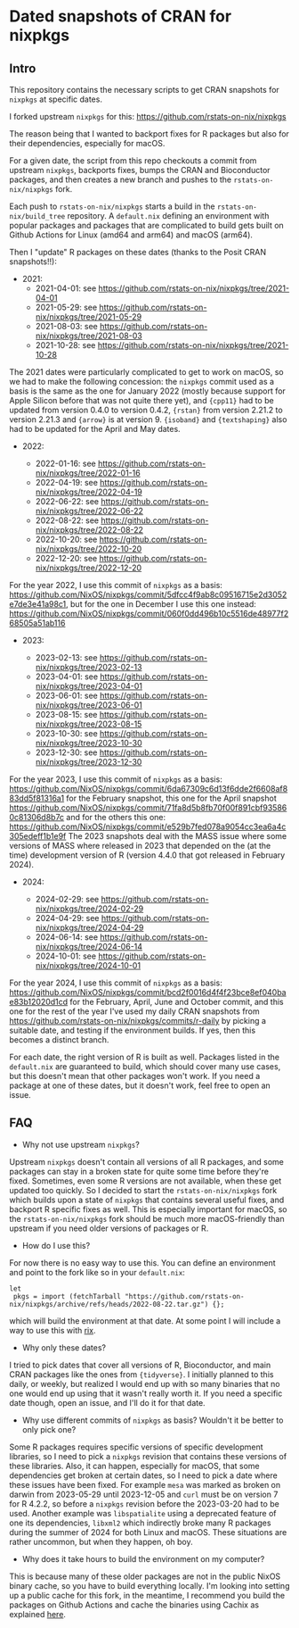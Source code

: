 # Dated snapshots of CRAN for nixpkgs

## Intro

This repository contains the necessary scripts to get CRAN snapshots for
`nixpkgs` at specific dates.

I forked upstream `nixpkgs` for this: https://github.com/rstats-on-nix/nixpkgs

The reason being that I wanted to backport fixes for R packages but also
for their dependencies, especially for macOS.

For a given date, the script from this repo checkouts a commit from upstream
`nixpkgs`, backports fixes, bumps the CRAN and Bioconductor packages, and then
creates a new branch and pushes to the `rstats-on-nix/nixpkgs` fork.

Each push to `rstats-on-nix/nixpkgs` starts a build in the
`rstats-on-nix/build_tree` repository. A `default.nix` defining an environment
with popular packages and packages that are complicated to build gets built on
Github Actions for Linux (amd64 and arm64) and macOS (arm64).

Then I "update" R packages on these dates (thanks to the Posit CRAN snapshots!!):

* 2021:
  - 2021-04-01: see https://github.com/rstats-on-nix/nixpkgs/tree/2021-04-01
  - 2021-05-29: see https://github.com/rstats-on-nix/nixpkgs/tree/2021-05-29
  - 2021-08-03: see https://github.com/rstats-on-nix/nixpkgs/tree/2021-08-03
  - 2021-10-28: see https://github.com/rstats-on-nix/nixpkgs/tree/2021-10-28

The 2021 dates were particularly complicated to get to work on macOS, so we had
to make the following concession: the `nixpkgs` commit used as a basis is the
same as the one for January 2022 (mostly because support for Apple Silicon before
that was not quite there yet), and `{cpp11}` had to be updated from version
0.4.0 to version 0.4.2, `{rstan}` from version 2.21.2 to version 2.21.3 and
`{arrow}` is at version 9. `{isoband}` and `{textshaping}` also had to be updated
for the April and May dates.

* 2022:

  - 2022-01-16: see https://github.com/rstats-on-nix/nixpkgs/tree/2022-01-16
  - 2022-04-19: see https://github.com/rstats-on-nix/nixpkgs/tree/2022-04-19
  - 2022-06-22: see https://github.com/rstats-on-nix/nixpkgs/tree/2022-06-22
  - 2022-08-22: see https://github.com/rstats-on-nix/nixpkgs/tree/2022-08-22
  - 2022-10-20: see https://github.com/rstats-on-nix/nixpkgs/tree/2022-10-20
  - 2022-12-20: see https://github.com/rstats-on-nix/nixpkgs/tree/2022-12-20

For the year 2022, I use this commit of `nixpkgs` as a basis: https://github.com/NixOS/nixpkgs/commit/5dfcc4f9ab8c09516715e2d3052e7de3e41a98c1, but for the one in
December I use this one instead: https://github.com/NixOS/nixpkgs/commit/060f0dd496b10c5516de48977f268505a51ab116

* 2023:

  - 2023-02-13: see https://github.com/rstats-on-nix/nixpkgs/tree/2023-02-13
  - 2023-04-01: see https://github.com/rstats-on-nix/nixpkgs/tree/2023-04-01
  - 2023-06-01: see https://github.com/rstats-on-nix/nixpkgs/tree/2023-06-01
  - 2023-08-15: see https://github.com/rstats-on-nix/nixpkgs/tree/2023-08-15
  - 2023-10-30: see https://github.com/rstats-on-nix/nixpkgs/tree/2023-10-30
  - 2023-12-30: see https://github.com/rstats-on-nix/nixpkgs/tree/2023-12-30

For the year 2023, I use this commit of `nixpkgs` as a basis:
https://github.com/NixOS/nixpkgs/commit/6da67309c6d13f6dde2f6608af883dd5f81316a1
for the February snapshot, this one for the April snapshot
https://github.com/NixOS/nixpkgs/commit/71fa8d5b8fb70f00f891cbf935860c81306d8b7c
and for the others this one:
https://github.com/NixOS/nixpkgs/commit/e529b7fed078a9054cc3ea6a4c305edeff1b1e9f
The 2023 snapshots deal with the MASS issue where some versions of MASS where
released in 2023 that depended on the (at the time) development version of R
(version 4.4.0 that got released in February 2024).

* 2024:

  - 2024-02-29: see https://github.com/rstats-on-nix/nixpkgs/tree/2024-02-29
  - 2024-04-29: see https://github.com/rstats-on-nix/nixpkgs/tree/2024-04-29
  - 2024-06-14: see https://github.com/rstats-on-nix/nixpkgs/tree/2024-06-14
  - 2024-10-01: see https://github.com/rstats-on-nix/nixpkgs/tree/2024-10-01

For the year 2024, I use this commit of `nixpkgs` as a basis:
https://github.com/NixOS/nixpkgs/commit/bcd2f0016d4f4f23bce8ef040bae83b12020d1cd
for the February, April, June and October commit, and this one for the rest of
the year I've used my daily CRAN snapshots from
https://github.com/rstats-on-nix/nixpkgs/commits/r-daily by picking a suitable
date, and testing if the environment builds. If yes, then this becomes a
distinct branch.


For each date, the right version of R is built as well. Packages listed in the
`default.nix` are guaranteed to build, which should cover many use cases, but
this doesn't mean that other packages won't work. If you need a package at one
of these dates, but it doesn't work, feel free to open an issue.

## FAQ

- Why not use upstream `nixpkgs`?

Upstream `nixpkgs` doesn't contain all versions of all R packages, and some
packages can stay in a broken state for quite some time before they're fixed.
Sometimes, even some R versions are not available, when these get updated too
quickly. So I decided to start the `rstats-on-nix/nixpkgs` fork which builds
upon a state of `nixpkgs` that contains several useful fixes, and backport
R specific fixes as well. This is especially important for macOS, so the
`rstats-on-nix/nixpkgs` fork should be much more macOS-friendly than upstream
if you need older versions of packages or R.

- How do I use this?

For now there is no easy way to use this. You can define an environment and
point to the fork like so in your `default.nix`:

```
let
 pkgs = import (fetchTarball "https://github.com/rstats-on-nix/nixpkgs/archive/refs/heads/2022-08-22.tar.gz") {};
```

which will build the environment at that date. At some point I will include
a way to use this with [rix](https://docs.ropensci.org/rix/).

- Why only these dates?

I tried to pick dates that cover all versions of R, Bioconductor, and main CRAN
packages like the ones from `{tidyverse}`. I initially planned to this daily, or
weekly, but realized I would end up with so many binaries that no one would end
up using that it wasn't really worth it. If you need a specific date though,
open an issue, and I'll do it for that date.

- Why use different commits of `nixpkgs` as basis? Wouldn't it be better to only
pick one?

Some R packages requires specific versions of specific development libraries, so
I need to pick a `nixpkgs` revision that contains these versions of these
libraries. Also, it can happen, especially for macOS, that some dependencies get
broken at certain dates, so I need to pick a date where these issues have been
fixed. For example `mesa` was marked as broken on darwin from 2023-05-29 until
2023-12-05 and `curl` must be on version 7 for R 4.2.2, so before a `nixpkgs`
revision before the 2023-03-20 had to be used. Another example was
`libspatialite` using a deprecated feature of one its dependencies, `libxml2`
which indirectly broke many R packages during the summer of 2024 for both Linux
and macOS. These situations are rather uncommon, but when they happen, oh boy.

- Why does it take hours to build the environment on my computer?

This is because many of these older packages are not in the public NixOS binary
cache, so you have to build everything locally. I'm looking into setting up a
public cache for this fork, in the meantime, I recommend you build the packages
on Github Actions and cache the binaries using Cachix as explained
[here](https://docs.ropensci.org/rix/articles/z-binary_cache.html).
